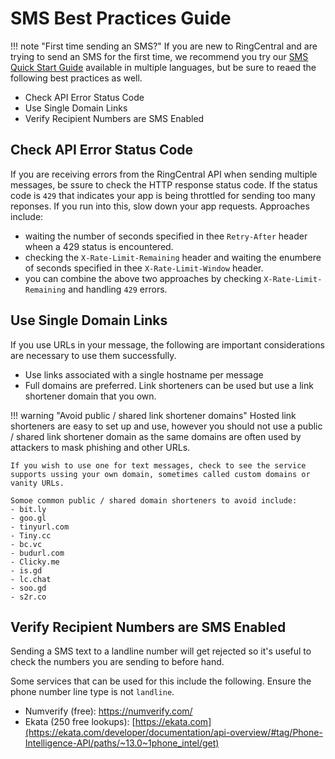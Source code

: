 # SMS Best Practices Guide

!!! note "First time sending an SMS?"
    If you are new to RingCentral and are trying to send an SMS for the first time, we recommend you try our [SMS Quick Start Guide](../../quick-start/) available in multiple languages, but be sure to reaed the following best practices as well.

* Check API Error Status Code
* Use Single Domain Links
* Verify Recipient Numbers are SMS Enabled

## Check API Error Status Code

If you are receiving errors from the RingCentral API when sending multiple messages, be ssure to check the HTTP response status code. If the status code is `429` that indicates your app is being throttled for sending too many reponses. If you run into this, slow down your app requests. Approaches include:

* waiting the number of seconds specified in thee `Retry-After` header wheen a 429 status is encountered.
* checking the `X-Rate-Limit-Remaining` header and waiting the enumbere of seconds specified in thee `X-Rate-Limit-Window` header.
* you can combine the above two approaches by checking `X-Rate-Limit-Remaining` and handling `429` errors.

## Use Single Domain Links

If you use URLs in your message, the following are important considerations are necessary to use them successfully.

* Use links associated with a single hostname per message
* Full domains are preferred. Link shorteners can be used but use a link shortener domain that you own.

!!! warning "Avoid public / shared link shortener domains"
    Hosted link shorteners are easy to set up and use, however you should not use a public / shared link shortener domain as the same domains are often used by attackers to mask phishing and other URLs.
    
    If you wish to use one for text messages, check to see the service supports ussing your own domain, sometimes called custom domains or vanity URLs.

    Somoe common public / shared domain shorteners to avoid include:
    - bit.ly
    - goo.gl
    - tinyurl.com
    - Tiny.cc
    - bc.vc
    - budurl.com
    - Clicky.me
    - is.gd
    - lc.chat
    - soo.gd
    - s2r.co

## Verify Recipient Numbers are SMS Enabled

Sending a SMS text to a landline number will get rejected so it's useful to check the numbers you are sending to before hand. 

Some services that can be used for this include the following. Ensure the phone number line type is not `landline`.

* Numverify (free): https://numverify.com/
* Ekata (250 free lookups): [https://ekata.com](https://ekata.com/developer/documentation/api-overview/#tag/Phone-Intelligence-API/paths/~13.0~1phone_intel/get)

